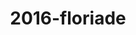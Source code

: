 ---
layout: photo_set
title: 2016-floriade
titlelong : floriade, canberra (2016)
permalink: /photos/floriade/
---
